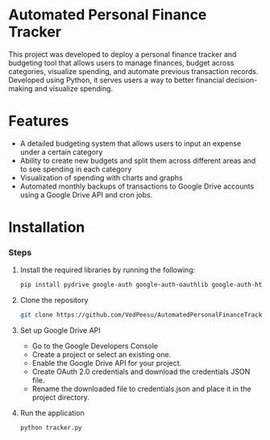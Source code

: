 # Automated Personal Finance Tracker
This project was developed to deploy a personal finance tracker and budgeting tool that allows users to manage finances, budget across categories, visualize spending, and automate previous transaction records. Developed using Python, it serves users a way to better financial decision-making and visualize spending.
# Features
- A detailed budgeting system that allows users to input an expense under a certain category
- Ability to create new budgets and split them across different areas and to see spending in each category
- Visualization of spending with charts and graphs
- Automated monthly backups of transactions to Google Drive accounts using a Google Drive API and cron jobs.


# Installation
### **Steps**


1. Install the required libraries by running the following:
   ```bash
   pip install pydrive google-auth google-auth-oauthlib google-auth-httplib2 google-api-python-client matplotlib
   ```


2. Clone the repository
   ```bash
   git clone https://github.com/VedPeesu/AutomatedPersonalFinanceTracker.git
   ```


3. Set up Google Drive API
   - Go to the Google Developers Console
   - Create a project or select an existing one.
   - Enable the Google Drive API for your project.
   - Create OAuth 2.0 credentials and download the credentials JSON file.
   - Rename the downloaded file to credentials.json and place it in the project directory.


4. Run the application
   ```bash
   python tracker.py
   ```
